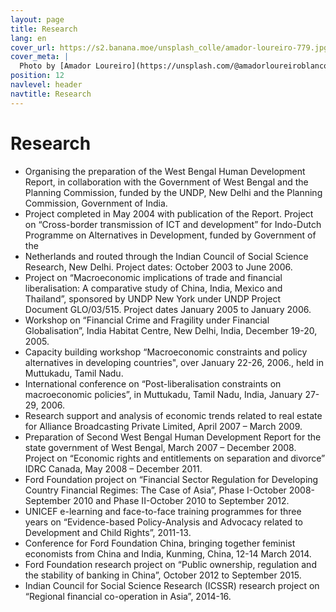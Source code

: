 ```yaml
---
layout: page
title: Research
lang: en
cover_url: https://s2.banana.moe/unsplash_colle/amador-loureiro-779.jpg
cover_meta: |
  Photo by [Amador Loureiro](https://unsplash.com/@amadorloureiroblanco)
position: 12
navlevel: header
navtitle: Research
---
```


# Research



 - Organising the preparation of the West Bengal Human Development Report, in collaboration with the Government of West Bengal and the Planning Commission, funded by the UNDP, New Delhi and the Planning Commission, Government of India. 
 - Project completed in May 2004 with publication of the Report.  Project on “Cross-border transmission of ICT and development” for Indo-Dutch Programme on Alternatives in Development, funded by Government of the
 - Netherlands and routed through the Indian Council of Social Science Research, New Delhi. Project dates: October 2003 to June 2006.
 - Project on “Macroeconomic implications of trade and financial liberalisation: A comparative study of China, India, Mexico and Thailand”, sponsored by UNDP New York under UNDP Project Document GLO/03/515. Project dates January 2005 to January 2006.  
 - Workshop on “Financial Crime and Fragility under Financial Globalisation”, India Habitat Centre, New Delhi, India, December 19-20, 2005. 
 - Capacity building workshop “Macroeconomic constraints and policy alternatives in developing countries", over January 22-26, 2006., held in Muttukadu, Tamil Nadu.  
 - International conference on “Post-liberalisation constraints on macroeconomic policies”, in Muttukadu, Tamil Nadu, India, January 27-29, 2006. 
 - Research support and analysis of economic trends related to real estate for Alliance Broadcasting Private Limited, April 2007 – March 2009. 
 - Preparation of Second West Bengal Human Development Report for the state government of West Bengal, March 2007 – December 2008.  Project on “Economic rights and entitlements on separation and divorce” IDRC Canada, May 2008 – December 2011.  
 - Ford Foundation project on “Financial Sector Regulation for Developing Country Financial Regimes: The Case of Asia”, Phase I-October 2008-September 2010 and Phase II-October 2010 to September 2012.  
 - UNICEF e-learning and face-to-face training programmes for three years on “Evidence-based Policy-Analysis and Advocacy related to Development and Child Rights”, 2011-13.
 - Conference for Ford Foundation China, bringing together feminist economists from China and India, Kunming, China, 12-14 March 2014.  
 - Ford Foundation research project on “Public ownership, regulation and the stability of banking in China”, October 2012 to September 2015.
 - Indian Council for Social Science Research (ICSSR) research project on “Regional financial co-operation in Asia”, 2014-16.